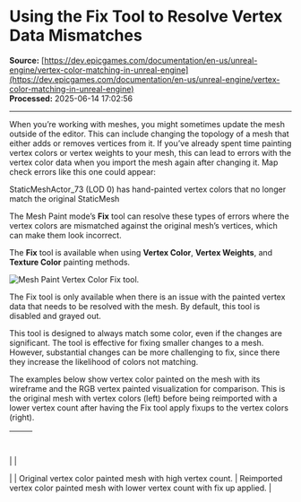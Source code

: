 # Using the Fix Tool to Resolve Vertex Data Mismatches

**Source:** [https://dev.epicgames.com/documentation/en-us/unreal-engine/vertex-color-matching-in-unreal-engine](https://dev.epicgames.com/documentation/en-us/unreal-engine/vertex-color-matching-in-unreal-engine)  
**Processed:** 2025-06-14 17:02:56

---

When you’re working with meshes, you might sometimes update the mesh outside of the editor. This can include changing the topology of a mesh that either adds or removes vertices from it. If you’ve already spent time painting vertex colors or vertex weights to your mesh, this can lead to errors with the vertex color data when you import the mesh again after changing it. Map check errors like this one could appear:

StaticMeshActor\_73 (LOD 0) has hand-painted vertex colors that no longer match the original StaticMesh

The Mesh Paint mode’s **Fix** tool can resolve these types of errors where the vertex colors are mismatched against the original mesh’s vertices, which can make them look incorrect.

The **Fix** tool is available when using **Vertex Color**, **Vertex Weights**, and **Texture Color** painting methods.

![Mesh Paint Vertex Color Fix tool.](https://d1iv7db44yhgxn.cloudfront.net/documentation/images/384b53e6-991e-449f-bcc8-7be6a7cb7e9d/fix-tool.png)

The Fix tool is only available when there is an issue with the painted vertex data that needs to be resolved with the mesh. By default, this tool is disabled and grayed out.

This tool is designed to always match some color, even if the changes are significant. The tool is effective for fixing smaller changes to a mesh. However, substantial changes can be more challenging to fix, since there they increase the likelihood of colors not matching.

The examples below show vertex color painted on the mesh with its wireframe and the RGB vertex painted visualization for comparison. This is the original mesh with vertex colors (left) before being reimported with a lower vertex count after having the Fix tool apply fixups to the vertex colors (right).

|   |   |
| --- | --- |
| 
 | 

 |
| Original vertex color painted mesh with high vertex count. | Reimported vertex color painted mesh with lower vertex count with fix up applied. |